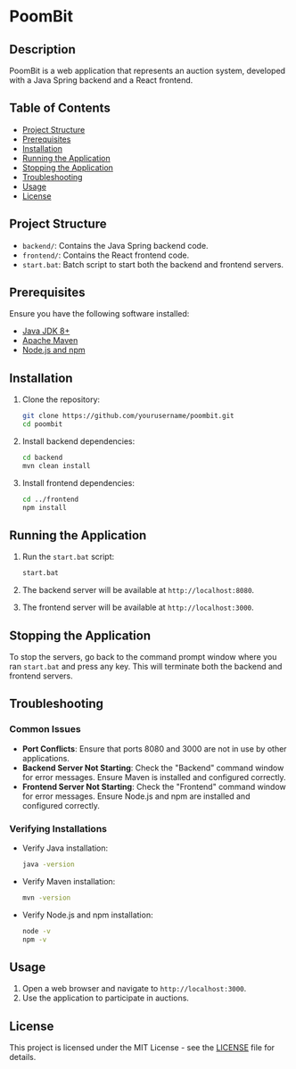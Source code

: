 # PoomBit

## Description

PoomBit is a web application that represents an auction system, developed with a Java Spring backend and a React frontend.

## Table of Contents

- [Project Structure](#project-structure)
- [Prerequisites](#prerequisites)
- [Installation](#installation)
- [Running the Application](#running-the-application)
- [Stopping the Application](#stopping-the-application)
- [Troubleshooting](#troubleshooting)
- [Usage](#usage)
- [License](#license)

## Project Structure

- `backend/`: Contains the Java Spring backend code.
- `frontend/`: Contains the React frontend code.
- `start.bat`: Batch script to start both the backend and frontend servers.

## Prerequisites

Ensure you have the following software installed:

- [Java JDK 8+](https://www.oracle.com/java/technologies/javase-downloads.html)
- [Apache Maven](https://maven.apache.org/install.html)
- [Node.js and npm](https://nodejs.org/)

## Installation

1. Clone the repository:
    ```bash
    git clone https://github.com/yourusername/poombit.git
    cd poombit
    ```

2. Install backend dependencies:
    ```bash
    cd backend
    mvn clean install
    ```

3. Install frontend dependencies:
    ```bash
    cd ../frontend
    npm install
    ```

## Running the Application

1. Run the `start.bat` script:
    ```bash
    start.bat
    ```

2. The backend server will be available at `http://localhost:8080`.
3. The frontend server will be available at `http://localhost:3000`.

## Stopping the Application

To stop the servers, go back to the command prompt window where you ran `start.bat` and press any key. This will terminate both the backend and frontend servers.

## Troubleshooting

### Common Issues

- **Port Conflicts**: Ensure that ports 8080 and 3000 are not in use by other applications.
- **Backend Server Not Starting**: Check the "Backend" command window for error messages. Ensure Maven is installed and configured correctly.
- **Frontend Server Not Starting**: Check the "Frontend" command window for error messages. Ensure Node.js and npm are installed and configured correctly.

### Verifying Installations

- Verify Java installation:
    ```bash
    java -version
    ```
- Verify Maven installation:
    ```bash
    mvn -version
    ```
- Verify Node.js and npm installation:
    ```bash
    node -v
    npm -v
    ```

## Usage

1. Open a web browser and navigate to `http://localhost:3000`.
2. Use the application to participate in auctions.

## License

This project is licensed under the MIT License - see the [LICENSE](LICENSE) file for details.
